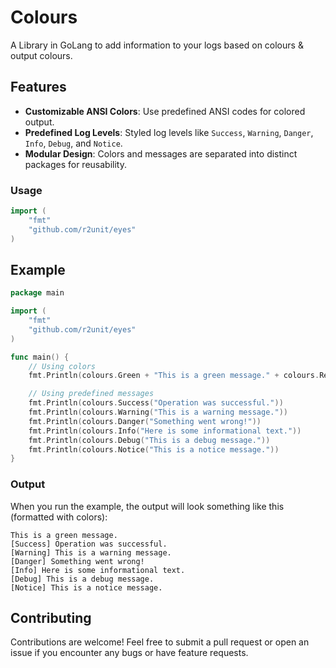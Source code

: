 # Colours
A Library in GoLang to add information to your logs based on colours &amp; output colours.

## Features

- **Customizable ANSI Colors**: Use predefined ANSI codes for colored output.
- **Predefined Log Levels**: Styled log levels like `Success`, `Warning`, `Danger`, `Info`, `Debug`, and `Notice`.
- **Modular Design**: Colors and messages are separated into distinct packages for reusability.

### Usage

```go
import (
    "fmt"
    "github.com/r2unit/eyes"
)
```

## Example

```go
package main

import (
    "fmt"
    "github.com/r2unit/eyes"
)

func main() {
    // Using colors
    fmt.Println(colours.Green + "This is a green message." + colours.Reset)

    // Using predefined messages
    fmt.Println(colours.Success("Operation was successful."))
    fmt.Println(colours.Warning("This is a warning message."))
    fmt.Println(colours.Danger("Something went wrong!"))
    fmt.Println(colours.Info("Here is some informational text."))
    fmt.Println(colours.Debug("This is a debug message."))
    fmt.Println(colours.Notice("This is a notice message."))
}
```

### Output
When you run the example, the output will look something like this (formatted with colors):
```text
This is a green message.
[Success] Operation was successful.
[Warning] This is a warning message.
[Danger] Something went wrong!
[Info] Here is some informational text.
[Debug] This is a debug message.
[Notice] This is a notice message.
```

## Contributing
Contributions are welcome! Feel free to submit a pull request or open an issue if you encounter any bugs or have feature requests.
